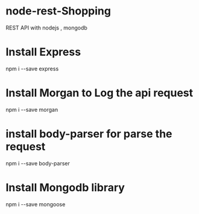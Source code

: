 # node-rest-Shopping
REST API  with nodejs , mongodb


# Install Express 

npm i --save express

# Install Morgan to Log the api request

 npm i --save morgan

 # install body-parser for parse the request 

  npm i --save body-parser

  # Install Mongodb library 

  npm i --save mongoose